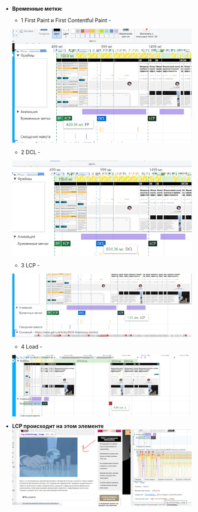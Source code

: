 - __Временные метки:__

    * 1 First Paint и First Contentful Paint -

    ![Alt text](./images/9.png)
    * 2 DCL -

    ![Alt text](./images/10.png)
    * 3 LCP -

    ![Alt text](./images/11.png)
    * 4 Load -

    ![Alt text](./images/12.png)

- __LCP происходит на этом элементе__ ![Alt text](./images/13.png)